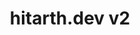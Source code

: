 ---
title: hitarth.dev v2
github: https://github.com/brohudev/v2
demo: https://hitarth.dev
image: /images/hitarth.jpeg
technologies:
  - astro
  - tailwind
tagline: "Minimalist portfolio website showcasing Projects, Experience, Skills, and my Thoughts."
course: ""
---